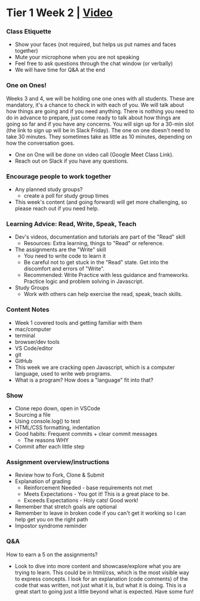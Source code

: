 # Tier 1 Week 2 | [Video](https://vimeo.com/manage/videos/1030114879/ec8a63ce53)
### Class Etiquette

- Show your faces (not required, but helps us put names and faces together)
- Mute your microphone when you are not speaking
- Feel free to ask questions through the chat window (or verbally)
- We will have time for Q&A at the end

### One on Ones!

Weeks 3 and 4, we will be holding one one ones with all students.
These are mandatory, it's a chance to check in with each of you. We will talk about how things are going and if you need anything. There is nothing you need to do in advance to prepare, just come ready to talk about how things are going so far and if you have any concerns.
You will sign up for a 30-min slot (the link to sign up will be in Slack Friday). The one on one doesn't need to take 30 minutes. They sometimes take as little as 10 minutes, depending on how the conversation goes.
- One on One will be done on video call (Google Meet Class Link).
- Reach out on Slack if you have any questions.

### Encourage people to work together

- Any planned study groups? 
  - create a poll for study group times
- This week's content (and going forward) will get more challenging, so please reach out if you need help.

### Learning Advice: Read, Write, Speak, Teach

- Dev's videos, documentation and tutorials are part of the "Read" skill
    - Resources: Extra learning, things to "Read" or reference.
- The assignments are the "Write" skill
    - You need to write code to learn it
    - Be careful not to get stuck in the "Read" state. Get into the discomfort and errors of "Write".
    - Recommended: Write Practice with less guidance and frameworks. Practice logic and problem solving in Javascript. 
- Study Groups
    - Work with others can help exercise the read, speak, teach skills. 

### Content Notes

- Week 1 covered tools and getting familiar with them
- mac/computer
- terminal
- browser/dev tools
- VS Code/editor
- git
- GitHub
- This week we are cracking open Javascript, which is a computer language, used to write web programs.
- What is a program? How does a "language" fit into that?

### Show

- Clone repo down, open in VSCode
- Sourcing a file
- Using console.log() to test
- HTML/CSS formatting, indentation
- Good habits: Frequent commits + clear commit messages
    - The reasons WHY
- Commit after each little step

### Assignment overview/instructions

- Review how to Fork, Clone & Submit 
- Explanation of grading
    - Reinforcement Needed - base requirements not met
    - Meets Expectations - You got it! This is a great place to be.
    - Exceeds Expectations - Holy cats! Good work!
- Remember that stretch goals are optional
- Remember to leave in broken code if you can't get it working so I can help get you on the right path
- Impostor syndrome reminder

### Q&A

How to earn a 5 on the assignments?

- Look to dive into more content and showcase/explore what you are trying to learn. This could be in html/css, which is the most visible way to express concepts. I look for an explanation (code comments) of the code that was written, not just what it is, but what it is doing. This is a great start to going just a little beyond what is expected. Have some fun!

